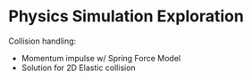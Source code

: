 # Physics Simulation Exploration
Collision handling:
- Momentum impulse w/ Spring Force Model
- Solution for 2D Elastic collision

